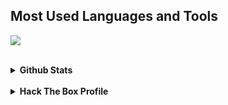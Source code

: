 <h2 align="left">Most Used Languages and Tools</h2>
<p align="left">
  <a href="https://skillicons.dev">
    <img src="https://skillicons.dev/icons?i=python,cs,unity,pytorch,dotnet,bash,git,vscode,linux" />
  </a>
</p>

</br>
<details>
  <summary><b>Github Stats</b></summary>
  </br>
  <img width="400" src="https://github-readme-stats.vercel.app/api?username=Spilios06&theme=tokyonight&show_icons=true"/>
  </summary>
</details>

  </br>
  <details>
    <summary><b>Hack The Box Profile</b></summary>
    </br>
    <img src="https://www.hackthebox.com/badge/image/446353"/>
    </summary>
  </details>